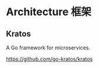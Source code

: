 # Architecture 框架

## Kratos

A Go framework for microservices.

https://github.com/go-kratos/kratos